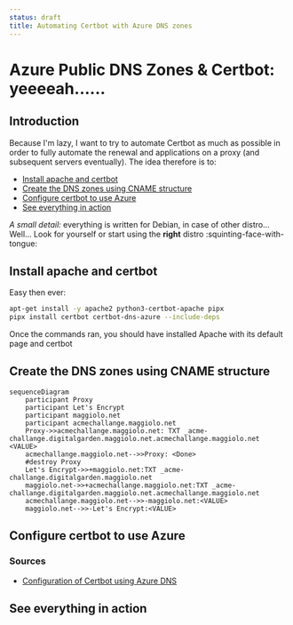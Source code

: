 ```yaml
---
status: draft
title: Automating Certbot with Azure DNS zones
---
```

# Azure Public DNS Zones & Certbot: yeeeeah......

## Introduction
Because I'm lazy, I want to try to automate Certbot as much as possible in order to fully automate the renewal and applications on a proxy (and subsequent servers eventually).
The idea therefore is to:

* [Install apache and certbot](#install-apache-and-certbot)
* [Create the DNS zones using CNAME structure](#create-the-dns-zones-using-cname-structure)
* [Configure certbot to use Azure](#configure-certbot-to-use-azure)
* [See everything in action](#see-everything-in-action)

_A small detail:_ everything is written for Debian, in case of other distro... Well... Look for yourself or start using the **right** distro :squinting-face-with-tongue:

## Install apache and certbot

Easy then ever:
``` bash
apt-get install -y apache2 python3-certbot-apache pipx
pipx install certbot certbot-dns-azure --include-deps
```
Once the commands ran, you should have installed Apache with its default page and certbot

## Create the DNS zones using CNAME structure

``` mermaid
sequenceDiagram
    participant Proxy
    participant Let's Encrypt
    participant maggiolo.net
    participant acmechallange.maggiolo.net
    Proxy->>acmechallange.maggiolo.net: TXT _acme-challange.digitalgarden.maggiolo.net.acmechallange.maggiolo.net <VALUE>
    acmechallange.maggiolo.net-->>Proxy: <Done>
    #destroy Proxy
    Let's Encrypt->>+maggiolo.net:TXT _acme-challange.digitalgarden.maggiolo.net
    maggiolo.net->>+acmechallange.maggiolo.net:TXT _acme-challange.digitalgarden.maggiolo.net.acmechallange.maggiolo.net
    acmechallange.maggiolo.net-->>-maggiolo.net:<VALUE>
    maggiolo.net-->>-Let's Encrypt:<VALUE> 
```

## Configure certbot to use Azure

### Sources
* [Configuration of Certbot using Azure DNS](https://docs.certbot-dns-azure.co.uk/en/latest/)

## See everything in action


